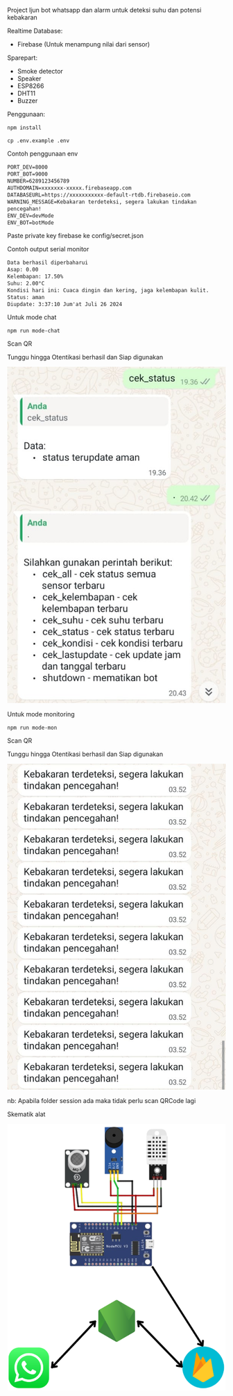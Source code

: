 Project Ijun bot whatsapp dan alarm untuk deteksi suhu dan potensi kebakaran

Realtime Database:
- Firebase (Untuk menampung nilai dari sensor)

Sparepart:
- Smoke detector
- Speaker
- ESP8266
- DHT11
- Buzzer

Penggunaan:

```
npm install
```

```
cp .env.example .env
```

Contoh penggunaan env
```
PORT_DEV=8000
PORT_BOT=9000
NUMBER=6289123456789
AUTHDOMAIN=xxxxxxx-xxxxx.firebaseapp.com
DATABASEURL=https://xxxxxxxxxxx-default-rtdb.firebaseio.com
WARNING_MESSAGE=Kebakaran terdeteksi, segera lakukan tindakan pencegahan!
ENV_DEV=devMode
ENV_BOT=botMode
```

Paste private key firebase ke config/secret.json

Contoh output serial monitor
```
Data berhasil diperbaharui
Asap: 0.00
Kelembapan: 17.50%
Suhu: 2.00°C
Kondisi hari ini: Cuaca dingin dan kering, jaga kelembapan kulit.
Status: aman
Diupdate: 3:37:10 Jum'at Juli 26 2024
```

Untuk mode chat
```
npm run mode-chat
```
Scan QR

Tunggu hingga Otentikasi berhasil dan Siap digunakan

![image](https://github.com/kuliNOW/whatsappsmoke/blob/main/mode%20chat.jpg)


Untuk mode monitoring
```
npm run mode-mon
```
Scan QR

Tunggu hingga Otentikasi berhasil dan Siap digunakan

![image](https://github.com/kuliNOW/whatsappsmoke/blob/main/mode%20mon.jpg)

nb: Apabila folder session ada maka tidak perlu scan QRCode lagi

Skematik alat

![image](https://github.com/kuliNOW/whatsappsmoke/blob/main/Skematik.PNG)
